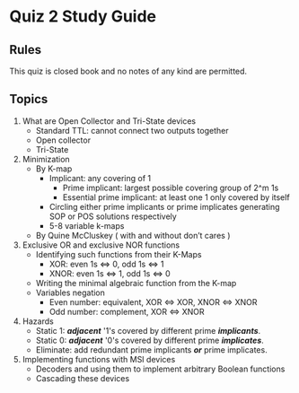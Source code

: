 # Quiz 2 Study Guide

## Rules

This quiz is closed book and no notes of any kind are permitted.

## Topics

1. What are Open Collector and Tri-State devices
    - Standard TTL: cannot connect two outputs together
    - Open collector
    - Tri-State
1. Minimization
    - By K-map
        - Implicant: any covering of 1
            - Prime implicant: largest possible covering group of 2^m 1s
            - Essential prime implicant: at least one 1 only covered by itself
        - Circling either prime implicants or prime implicates generating SOP or POS solutions respectively
        - 5-8 variable k-maps
    - By Quine McCluskey ( with and without don’t cares )
1. Exclusive OR and exclusive NOR functions
    - Identifying such functions from their K-Maps
        - XOR:  even 1s <=> 0, odd 1s <=> 1
        - XNOR: even 1s <=> 1, odd 1s <=> 0
    - Writing the minimal algebraic function from the K-map
    - Variables negation
        - Even number: equivalent, XOR <=> XOR, XNOR <=> XNOR
        - Odd number:  complement, XOR <=> XNOR
1. Hazards
    - Static 1: *__adjacent__* '1's covered by different prime __*implicants*__.
    - Static 0: *__adjacent__* '0's covered by different prime __*implicates*__.
    - Eliminate: add redundant prime implicants __*or*__ prime implicates.
1. Implementing functions with MSI devices
    - Decoders and using them to implement arbitrary Boolean functions
    - Cascading these devices